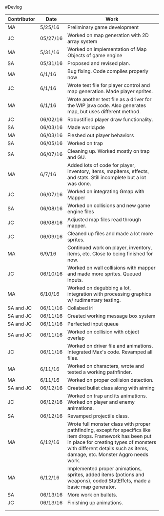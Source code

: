 #Devlog


| Contributor |   Date   |  Work                          |
|-------------|----------|--------------------------------|
|   MA        |  5/25/16 |Preliminary game development    |
|   JC         |05/27/16   |Worked on map generation with 2D array system|
|   MA        |  5/31/16 |Worked on implementation of Map Objects of game engine                                |
|   SA        |05/31/16|  Proposed and revised plan.|
|    MA          |  6/1/16     |  Bug fixing. Code compiles properly now                              |
|    JC         |  6/1/16     |   Wrote test file for player control and map generation. Made player sprites.                       |
|   MA          |  6/1/16     |   Wrote another test file as a driver for the WIP java code. Also generates map, but uses different method.                             |
|   JC           |06/02/16| Robustified player draw functionality.|
|   SA           | 06/03/16| Made world.pde|
|   MA           |06/03/16| Fleshed out player behaviors|
|   SA            |06/05/16| Worked on trap|
| SA| 06/07/16| Cleaning up. Worked mostly on trap and GU.|
|       MA      |  6/7/16     |   Added lots of code for player,  inventory, items, mapitems, effects, and stats. Still incomplete but a lot was done.                            |
| JC| 06/07/16| Worked on integrating Gmap with Mapper|
|SA|06/08/16| Worked on collisions and new game engine files|
|JC|06/08/16| Adjusted map files read through mapper.|
|JC|06/09/16| Cleaned up files and made a lot more sprites.|
| MA | 6/9/16 | Continued work on player, inventory, items, etc. Close to being finished for now.|
|JC|06/10/16| Worked on wall collisions with mapper and made more sprites. Queued inputs.|
|MA|6/10/16|Worked on degubbing a lot, integration with processing graphics w/ rudimentary testing.|
|SA and JC|06/11/16| Collabed irl|
|SA and JC|06/11/16| Created working message box system|
|SA and JC|06/11/16| Perfected input queue|
|SA and JC|06/11/16| Worked on collision with object overlap|
|JC|06/11/16| Worked on driver file and animations. Integrated Max's code. Revamped all files.|
|MA|6/11/16|Worked on characters, wrote and tested a working pathfinder.|
|MA|6/11/16|Worked on proper collision detection.|
|SA and JC|06/12/16| Created bullet class along with aiming|
|JC|06/12/16| Worked on trap and its animations. Worked on player and enemy animations.|
|SA|06/12/16| Revamped projectile class.|
|MA|6/12/16|Wrote full monster class with proper pathfinding, except for specifics like item drops. Framework has been put in place for creating types of monsters with different details such as items, damage, etc. Monster Aggro needs work. |
|MA|6/12/16|Implemented proper animations, sprites, added items (potions and weapons), coded StatEffets, made a basic map generator.|
|SA|06/13/16| More work on bullets.|
|JC|06/13/16| Finishing up animations.|
||||
||||
